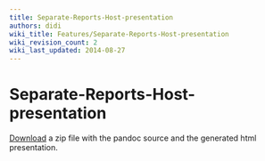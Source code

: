 ```yaml
---
title: Separate-Reports-Host-presentation
authors: didi
wiki_title: Features/Separate-Reports-Host-presentation
wiki_revision_count: 2
wiki_last_updated: 2014-08-27
---
```


# Separate-Reports-Host-presentation

[Download](:File:Engine-dwh-reports-on-separate-hosts-presentation.zip) a zip file with the pandoc source and the generated html presentation.

